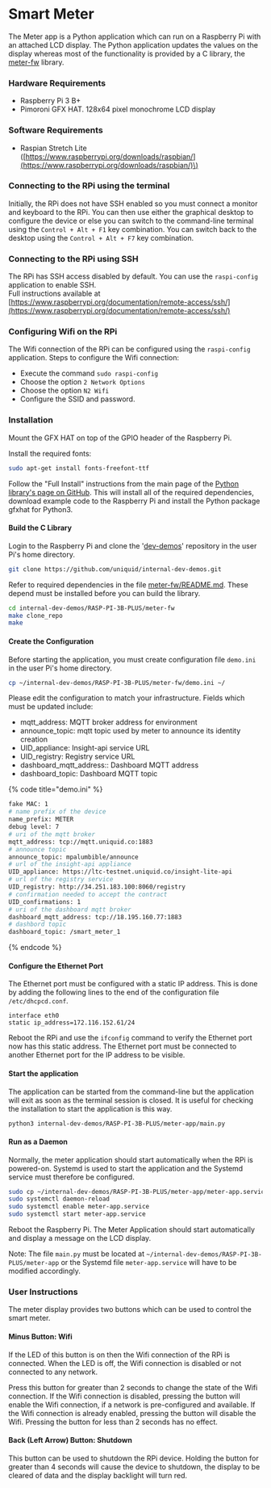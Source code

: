 # Smart Meter

The Meter app is a Python application which can run on a Raspberry Pi with an attached LCD display. The Python application updates the values on the display whereas most of the functionality is provided by a C library, the [meter-fw](https://github.com/uniquid/internal-dev-demos/tree/master/RASP-PI-3B-PLUS/meter-fw) library.

### Hardware Requirements

* Raspberry Pi 3 B+
* Pimoroni GFX HAT. 128x64 pixel monochrome LCD display

### Software Requirements

* Raspian Stretch Lite \([https://www.raspberrypi.org/downloads/raspbian/](https://www.raspberrypi.org/downloads/raspbian/)\)

### Connecting to the RPi using the terminal

Initially, the RPi does not have SSH enabled so you must connect a monitor and keyboard to the RPi. You can then use either the graphical desktop to configure the device or else you can switch to the command-line terminal using the `Control + Alt + F1` key combination. You can switch back to the desktop using the `Control + Alt + F7` key combination.

### Connecting to the RPi using SSH

The RPi has SSH access disabled by default. You can use the `raspi-config` application to enable SSH.  
Full instructions available at [https://www.raspberrypi.org/documentation/remote-access/ssh/](https://www.raspberrypi.org/documentation/remote-access/ssh/)

### Configuring Wifi on the RPi

The Wifi connection of the RPi can be configured using the `raspi-config` application. Steps to configure the Wifi connection:

* Execute the command `sudo raspi-config`
* Choose the option `2 Network Options`
* Choose the option `N2 Wifi`
* Configure the SSID and password.

### Installation

Mount the GFX HAT on top of the GPIO header of the Raspberry Pi.

Install the required fonts:

```bash
sudo apt-get install fonts-freefont-ttf
```

Follow the "Full Install" instructions from the main page of the [Python library's page on GitHub](https://github.com/pimoroni/gfx-hat). This will install all of the required dependencies, download example code to the Raspberry Pi and install the Python package gfxhat for Python3.

#### Build the C Library

Login to the Raspberry Pi and clone the '[dev-demos](https://github.com/uniquid/internal-dev-demos)' repository in the user Pi's home directory.

```bash
git clone https://github.com/uniquid/internal-dev-demos.git
```

Refer to required dependencies in the file [meter-fw/README.md](https://github.com/uniquid/internal-dev-demos/blob/master/RASP-PI-3B-PLUS/meter-fw/README.md). These depend must be installed before you can build the library.

```bash
cd internal-dev-demos/RASP-PI-3B-PLUS/meter-fw
make clone_repo
make
```

#### Create the Configuration

Before starting the application, you must create configuration file `demo.ini` in the user Pi's home directory. 

```bash
cp ~/internal-dev-demos/RASP-PI-3B-PLUS/meter-fw/demo.ini ~/
```

Please edit the configuration to match your infrastructure. Fields which must be updated include:

* mqtt\_address: MQTT broker address for environment
* announce\_topic: mqtt topic used by meter to announce its identity creation
* UID\_appliance: Insight-api service URL
* UID\_registry: Registry service URL
* dashboard\_mqtt\_address:: Dashboard MQTT address
* dashboard\_topic: Dashboard MQTT topic

{% code title="demo.ini" %}
```bash
fake MAC: 1
# name prefix of the device
name_prefix: METER
debug level: 7
# uri of the mqtt broker
mqtt_address: tcp://mqtt.uniquid.co:1883
# announce topic
announce_topic: mpalumbible/announce
# url of the insight-api appliance
UID_appliance: https://ltc-testnet.uniquid.co/insight-lite-api
# url of the registry service
UID_registry: http://34.251.183.100:8060/registry
# confirmation needed to accept the contract
UID_confirmations: 1
# uri of the dashboard mqtt broker
dashboard_mqtt_address: tcp://18.195.160.77:1883
# dashbord topic
dashboard_topic: /smart_meter_1
```
{% endcode %}

#### Configure the Ethernet Port

The Ethernet port must be configured with a static IP address. This is done by adding the following lines to the end of the configuration file `/etc/dhcpcd.conf`.

```text
interface eth0
static ip_address=172.116.152.61/24
```

Reboot the RPi and use the `ifconfig` command to verify the Ethernet port now has this static address. The Ethernet port must be connected to another Ethernet port for the IP address to be visible.

#### Start the application

The application can be started from the command-line but the application will exit as soon as the terminal session is closed. It is useful for checking the installation to start the application is this way.

```bash
python3 internal-dev-demos/RASP-PI-3B-PLUS/meter-app/main.py
```

#### Run as a Daemon

Normally, the meter application should start automatically when the RPi is powered-on. Systemd is used to start the application and the Systemd service must therefore be configured.

```bash
sudo cp ~/internal-dev-demos/RASP-PI-3B-PLUS/meter-app/meter-app.service /lib/systemd/system/
sudo systemctl daemon-reload
sudo systemctl enable meter-app.service
sudo systemctl start meter-app.service
```

Reboot the Raspberry Pi. The Meter Application should start automatically and display a message on the LCD display.

Note: The file `main.py` must be located at `~/internal-dev-demos/RASP-PI-3B-PLUS/meter-app` or the Systemd file `meter-app.service` will have to be modified accordingly.

### User Instructions

The meter display provides two buttons which can be used to control the smart meter.

#### Minus Button: Wifi

If the LED of this button is on then the Wifi connection of the RPi is connected. When the LED is off, the Wifi connection is disabled or not connected to any network.

Press this button for greater than 2 seconds to change the state of the Wifi connection. If the Wifi connection is disabled, pressing the button will enable the Wifi connection, if a network is pre-configured and available. If the Wifi connection is already enabled, pressing the button will disable the Wifi. Pressing the button for less than 2 seconds has no effect.

#### Back \(Left Arrow\) Button: Shutdown

This button can be used to shutdown the RPi device. Holding the button for greater than 4 seconds will cause the device to shutdown, the display to be cleared of data and the display backlight will turn red.